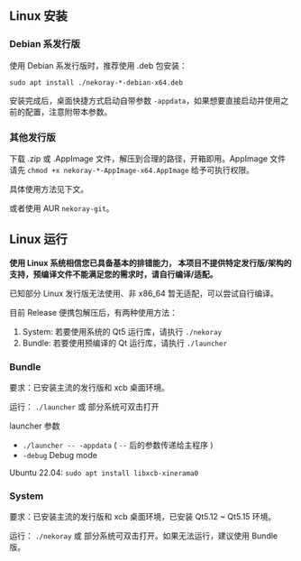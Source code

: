 ## Linux 安装

### Debian 系发行版

使用 Debian 系发行版时，推荐使用 .deb 包安装：

```shell
sudo apt install ./nekoray-*-debian-x64.deb
```

安装完成后，桌面快捷方式启动自带参数 `-appdata`，如果想要直接启动并使用之前的配置，注意附带本参数。

### 其他发行版

下载 .zip 或 .AppImage 文件，解压到合理的路径，开箱即用。AppImage 文件请先 `chmod +x nekoray-*-AppImage-x64.AppImage` 给予可执行权限。

具体使用方法见下文。

或者使用 AUR `nekoray-git`。

## Linux 运行

**使用 Linux 系统相信您已具备基本的排错能力，
本项目不提供特定发行版/架构的支持，预编译文件不能满足您的需求时，请自行编译/适配。**

已知部分 Linux 发行版无法使用、非 x86_64 暂无适配，可以尝试自行编译。

目前 Release 便携包解压后，有两种使用方法：

1. System: 若要使用系统的 Qt5 运行库，请执行 `./nekoray`
2. Bundle: 若要使用预编译的 Qt 运行库，请执行 `./launcher`

### Bundle

要求：已安装主流的发行版和 xcb 桌面环境。

运行： `./launcher` 或 部分系统可双击打开

launcher 参数

* `./launcher -- -appdata` ( `--` 后的参数传递给主程序 )
* `-debug` Debug mode

Ubuntu 22.04: `sudo apt install libxcb-xinerama0`

### System

要求：已安装主流的发行版和 xcb 桌面环境，已安装 Qt5.12 ~ Qt5.15 环境。

运行： `./nekoray` 或 部分系统可双击打开。如果无法运行，建议使用 Bundle 版。
